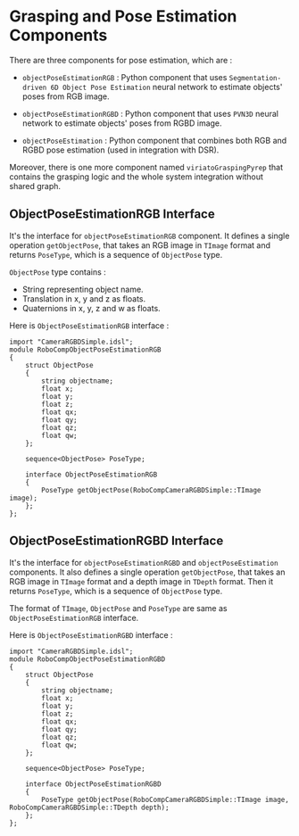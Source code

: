 # Grasping and Pose Estimation Components

There are three components for pose estimation, which are :

-  `objectPoseEstimationRGB` : Python component that uses `Segmentation-driven 6D Object Pose Estimation` neural network to estimate objects' poses from RGB image.

-   `objectPoseEstimationRGBD` : Python component that uses `PVN3D` neural network to estimate objects' poses from RGBD image.

-   `objectPoseEstimation` : Python component that combines both RGB and RGBD pose estimation (used in integration with DSR).

Moreover, there is one more component named `viriatoGraspingPyrep` that contains the grasping logic and the whole system integration without shared graph.

## ObjectPoseEstimationRGB Interface

It's the interface for `objectPoseEstimationRGB` component. It defines a single operation `getObjectPose`, that takes an RGB image in `TImage` format and returns `PoseType`, which is a sequence of `ObjectPose` type.

`ObjectPose` type contains :
-   String representing object name.
-   Translation in x, y and z as floats.
-   Quaternions in x, y, z and w as floats.

Here is `ObjectPoseEstimationRGB` interface :

```
import "CameraRGBDSimple.idsl";
module RoboCompObjectPoseEstimationRGB
{
    struct ObjectPose
    {
        string objectname;
        float x;
        float y;
        float z;
        float qx;
        float qy;
        float qz;
        float qw;
    };

    sequence<ObjectPose> PoseType;

    interface ObjectPoseEstimationRGB
    {
        PoseType getObjectPose(RoboCompCameraRGBDSimple::TImage image);
    };
};
```

## ObjectPoseEstimationRGBD Interface

It's the interface for `objectPoseEstimationRGBD` and `objectPoseEstimation` components. It also defines a single operation `getObjectPose`, that takes an RGB image in `TImage` format and a depth image in `TDepth` format. Then it returns `PoseType`, which is a sequence of `ObjectPose` type.

The format of `TImage`, `ObjectPose` and `PoseType` are same as `ObjectPoseEstimationRGB` interface.

Here is `ObjectPoseEstimationRGBD` interface :

```
import "CameraRGBDSimple.idsl";
module RoboCompObjectPoseEstimationRGBD
{
    struct ObjectPose
    {
        string objectname;
        float x;
        float y;
        float z;
        float qx;
        float qy;
        float qz;
        float qw;
    };

    sequence<ObjectPose> PoseType;

    interface ObjectPoseEstimationRGBD
    {
        PoseType getObjectPose(RoboCompCameraRGBDSimple::TImage image, RoboCompCameraRGBDSimple::TDepth depth);
    };
};
```
